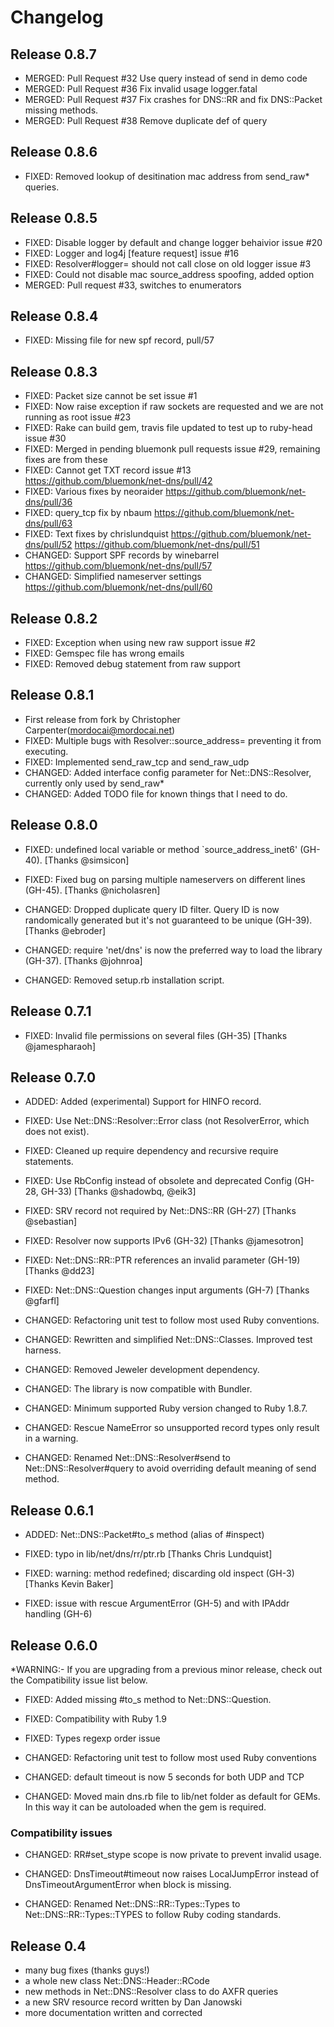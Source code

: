 # Changelog

## Release 0.8.7
 - MERGED: Pull Request #32 Use query instead of send in demo code
 - MERGED: Pull Request #36 Fix invalid usage logger.fatal
 - MERGED: Pull Request #37 Fix crashes for DNS::RR and fix DNS::Packet missing methods.
 - MERGED: Pull Request #38 Remove duplicate def of query

## Release 0.8.6
 - FIXED: Removed lookup of desitination mac address from send_raw* queries.

## Release 0.8.5
 - FIXED: Disable logger by default and change logger behaivior issue #20
 - FIXED: Logger and log4j [feature request] issue #16
 - FIXED: Resolver#logger= should not call close on old logger issue #3
 - FIXED: Could not disable mac source_address spoofing, added option
 - MERGED: Pull request #33, switches to enumerators

## Release 0.8.4
 - FIXED: Missing file for new spf record, pull/57

## Release 0.8.3
 - FIXED: Packet size cannot be set issue #1
 - FIXED: Now raise exception if raw sockets are requested and we are not
          running as root issue #23
 - FIXED: Rake can build gem, travis file updated to test up to
	    ruby-head issue #30
 - FIXED: Merged in pending bluemonk pull requests issue #29, remaining
          fixes are from these
 - FIXED: Cannot get TXT record issue #13
	  https://github.com/bluemonk/net-dns/pull/42
 - FIXED: Various fixes by neoraider
	  https://github.com/bluemonk/net-dns/pull/36
 - FIXED: query_tcp fix by nbaum
	  https://github.com/bluemonk/net-dns/pull/63
 - FIXED: Text fixes by chrislundquist
	  https://github.com/bluemonk/net-dns/pull/52
          https://github.com/bluemonk/net-dns/pull/51
 - CHANGED: Support SPF records by winebarrel
	    https://github.com/bluemonk/net-dns/pull/57
 - CHANGED: Simplified nameserver settings
	    https://github.com/bluemonk/net-dns/pull/60

## Release 0.8.2
 - FIXED: Exception when using new raw support issue #2
 - FIXED: Gemspec file has wrong emails
 - FIXED: Removed debug statement from raw support

## Release 0.8.1
 - First release from fork by Christopher Carpenter(mordocai@mordocai.net)
 - FIXED: Multiple bugs with Resolver::source_address= preventing it from
	  executing.
 - FIXED: Implemented send_raw_tcp and send_raw_udp
 - CHANGED: Added interface config parameter for Net::DNS::Resolver,
            currently only used by send_raw*
 - CHANGED: Added TODO file for known things that I need to do.

## Release 0.8.0

- FIXED: undefined local variable or method `source_address_inet6' (GH-40). [Thanks @simsicon]

- FIXED: Fixed bug on parsing multiple nameservers on different lines (GH-45). [Thanks @nicholasren]

- CHANGED: Dropped duplicate query ID filter. Query ID is now randomically generated but it's not guaranteed to be unique (GH-39). [Thanks @ebroder]

- CHANGED: require 'net/dns' is now the preferred way to load the library (GH-37). [Thanks @johnroa]

- CHANGED: Removed setup.rb installation script.


## Release 0.7.1

- FIXED: Invalid file permissions on several files (GH-35) [Thanks @jamespharaoh]


## Release 0.7.0

- ADDED: Added (experimental) Support for HINFO record.

- FIXED: Use Net::DNS::Resolver::Error class (not ResolverError, which does not exist).

- FIXED: Cleaned up require dependency and recursive require statements.

- FIXED: Use RbConfig instead of obsolete and deprecated Config (GH-28, GH-33) [Thanks @shadowbq, @eik3]

- FIXED: SRV record not required by Net::DNS::RR (GH-27) [Thanks @sebastian]

- FIXED: Resolver now supports IPv6 (GH-32) [Thanks @jamesotron]

- FIXED: Net::DNS::RR::PTR references an invalid parameter (GH-19) [Thanks @dd23]

- FIXED: Net::DNS::Question changes input arguments (GH-7) [Thanks @gfarfl]

- CHANGED: Refactoring unit test to follow most used Ruby conventions.

- CHANGED: Rewritten and simplified Net::DNS::Classes. Improved test harness.

- CHANGED: Removed Jeweler development dependency.

- CHANGED: The library is now compatible with Bundler.

- CHANGED: Minimum supported Ruby version changed to Ruby 1.8.7.

- CHANGED: Rescue NameError so unsupported record types only result in a warning.

- CHANGED: Renamed Net::DNS::Resolver#send to Net::DNS::Resolver#query to avoid overriding default meaning of send method.


## Release 0.6.1

- ADDED: Net::DNS::Packet#to_s method (alias of #inspect)

- FIXED: typo in lib/net/dns/rr/ptr.rb [Thanks Chris Lundquist]

- FIXED: warning: method redefined; discarding old inspect (GH-3) [Thanks Kevin Baker]

- FIXED: issue with rescue ArgumentError (GH-5) and with IPAddr handling (GH-6)


## Release 0.6.0

*WARNING:- If you are upgrading from a previous minor release, check out the Compatibility issue list below.

- FIXED: Added missing #to_s method to Net::DNS::Question.

- FIXED: Compatibility with Ruby 1.9

- FIXED: Types regexp order issue

- CHANGED: Refactoring unit test to follow most used Ruby conventions

- CHANGED: default timeout is now 5 seconds for both UDP and TCP

- CHANGED: Moved main dns.rb file to lib/net folder as default for GEMs. In this way it can be autoloaded when the gem is required.

### Compatibility issues

- CHANGED: RR#set_stype scope is now private to prevent invalid usage.

- CHANGED: DnsTimeout#timeout now raises LocalJumpError instead of DnsTimeoutArgumentError when block is missing.

- CHANGED: Renamed Net::DNS::RR::Types::Types to Net::DNS::RR::Types::TYPES to follow Ruby coding standards.


## Release 0.4

- many bug fixes (thanks guys!)
- a whole new class Net::DNS::Header::RCode
- new methods in Net::DNS::Resolver class to do AXFR queries
- a new SRV resource record written by Dan Janowski
- more documentation written and corrected
